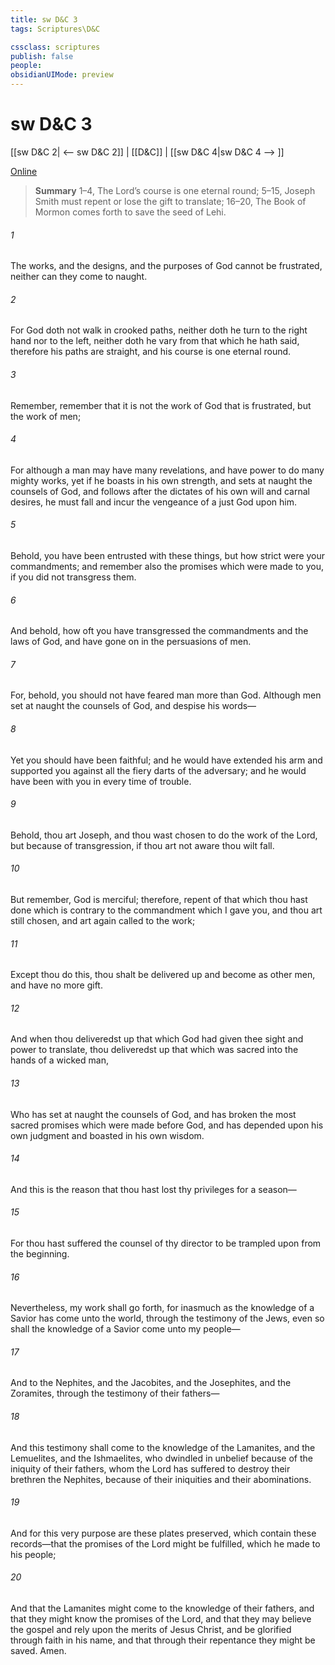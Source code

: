```yaml
---
title: sw D&C 3
tags: Scriptures\D&C

cssclass: scriptures
publish: false
people:
obsidianUIMode: preview
---
```


# sw D&C 3
[[sw D&C 2| <-- sw D&C 2]] | [[D&C]] | [[sw D&C 4|sw D&C 4 --> ]]

[Online](https://churchofjesuschrist.org/study/scriptures/dc-testament/dc/3?lang=eng)

> __Summary__
1–4, The Lord’s course is one eternal round; 5–15, Joseph Smith must repent or lose the gift to translate; 16–20, The Book of Mormon comes forth to save the seed of Lehi.

###### 1 
The works, and the designs, and the purposes of God cannot be frustrated, neither can they come to naught.

###### 2 
For God doth not walk in crooked paths, neither doth he turn to the right hand nor to the left, neither doth he vary from that which he hath said, therefore his paths are straight, and his course is one eternal round.

###### 3 
Remember, remember that it is not the work of God that is frustrated, but the work of men;

###### 4 
For although a man may have many revelations, and have power to do many mighty works, yet if he boasts in his own strength, and sets at naught the counsels of God, and follows after the dictates of his own will and carnal desires, he must fall and incur the vengeance of a just God upon him.

###### 5 
Behold, you have been entrusted with these things, but how strict were your commandments; and remember also the promises which were made to you, if you did not transgress them.

###### 6 
And behold, how oft you have transgressed the commandments and the laws of God, and have gone on in the persuasions of men.

###### 7 
For, behold, you should not have feared man more than God. Although men set at naught the counsels of God, and despise his words—

###### 8 
Yet you should have been faithful; and he would have extended his arm and supported you against all the fiery darts of the adversary; and he would have been with you in every time of trouble.

###### 9 
Behold, thou art Joseph, and thou wast chosen to do the work of the Lord, but because of transgression, if thou art not aware thou wilt fall.

###### 10 
But remember, God is merciful; therefore, repent of that which thou hast done which is contrary to the commandment which I gave you, and thou art still chosen, and art again called to the work;

###### 11 
Except thou do this, thou shalt be delivered up and become as other men, and have no more gift.

###### 12 
And when thou deliveredst up that which God had given thee sight and power to translate, thou deliveredst up that which was sacred into the hands of a wicked man,

###### 13 
Who has set at naught the counsels of God, and has broken the most sacred promises which were made before God, and has depended upon his own judgment and boasted in his own wisdom.

###### 14 
And this is the reason that thou hast lost thy privileges for a season—

###### 15 
For thou hast suffered the counsel of thy director to be trampled upon from the beginning.

###### 16 
Nevertheless, my work shall go forth, for inasmuch as the knowledge of a Savior has come unto the world, through the testimony of the Jews, even so shall the knowledge of a Savior come unto my people—

###### 17 
And to the Nephites, and the Jacobites, and the Josephites, and the Zoramites, through the testimony of their fathers—

###### 18 
And this testimony shall come to the knowledge of the Lamanites, and the Lemuelites, and the Ishmaelites, who dwindled in unbelief because of the iniquity of their fathers, whom the Lord has suffered to destroy their brethren the Nephites, because of their iniquities and their abominations.

###### 19 
And for this very purpose are these plates preserved, which contain these records—that the promises of the Lord might be fulfilled, which he made to his people;

###### 20 
And that the Lamanites might come to the knowledge of their fathers, and that they might know the promises of the Lord, and that they may believe the gospel and rely upon the merits of Jesus Christ, and be glorified through faith in his name, and that through their repentance they might be saved. Amen.

